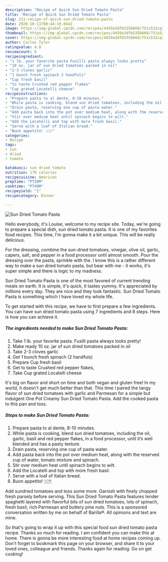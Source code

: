 ```yaml
---
description: "Recipe of Quick Sun Dried Tomato Pasta"
title: "Recipe of Quick Sun Dried Tomato Pasta"
slug: 211-recipe-of-quick-sun-dried-tomato-pasta
date: 2020-10-11T00:44:19.044Z
image: https://img-global.cpcdn.com/recipes/4459a3dfb535b660/751x532cq70/sun-dried-tomato-pasta-recipe-main-photo.jpg
thumbnail: https://img-global.cpcdn.com/recipes/4459a3dfb535b660/751x532cq70/sun-dried-tomato-pasta-recipe-main-photo.jpg
cover: https://img-global.cpcdn.com/recipes/4459a3dfb535b660/751x532cq70/sun-dried-tomato-pasta-recipe-main-photo.jpg
author: Carlos Tyler
ratingvalue: 4.8
reviewcount: 6
recipeingredient:
- "1 lb. your favorite pasta Fusilli pasta always looks pretty"
- "10 oz. jar of sun dried tomatoes packed in oil"
- "2-3 cloves garlic"
- "1 bunch fresh spinach 2 handfuls"
- "Cup fresh basil"
- "to taste Crushed red pepper flakes"
- "Cup grated Locatelli cheese"
recipeinstructions:
- "Prepare pasta to al dente, 8-10 minutes."
- "While pasta is cooking, blend sun dried tomatoes, including the oil, garlic, basil and red pepper flakes, in a food processor, until it’s well blended and has a pasty texture."
- "Drain pasta, reserving one cup of pasta water."
- "Add pasta back into the pot over medium heat, along with the reserved cup of water, tomato mixture and spinach."
- "Stir over medium heat until spinach begins to wilt."
- "Add the Locatelli and top with more fresh basil."
- "Serve with a loaf of Italian bread."
- "Buon appetito! 🇮🇹"
categories:
- Recipe
tags:
- sun
- dried
- tomato

katakunci: sun dried tomato 
nutrition: 170 calories
recipecuisine: American
preptime: "PT20M"
cooktime: "PT49M"
recipeyield: "1"
recipecategory: Dinner

---
```



![Sun Dried Tomato Pasta](https://img-global.cpcdn.com/recipes/4459a3dfb535b660/751x532cq70/sun-dried-tomato-pasta-recipe-main-photo.jpg)

Hello everybody, it's Louise, welcome to my recipe site. Today, we're going to prepare a special dish, sun dried tomato pasta. It is one of my favorites food recipes. This time, I'm gonna make it a bit unique. This will be really delicious.

For the dressing, combine the sun-dried tomatoes, vinegar, olive oil, garlic, capers, salt, and pepper in a food processor until almost smooth. Pour the dressing over the pasta, sprinkle with the. I know this is a rather different way to make a sun dried tomato pasta, but bear with me - it works, it&#39;s super simple and there is logic to my madness.

Sun Dried Tomato Pasta is one of the most favored of current trending meals on earth. It is simple, it's quick, it tastes yummy. It's appreciated by millions every day. They are nice and they look fantastic. Sun Dried Tomato Pasta is something which I have loved my whole life.


To get started with this recipe, we have to first prepare a few ingredients. You can have sun dried tomato pasta using 7 ingredients and 8 steps. Here is how you can achieve it.

<!--inarticleads1-->

##### The ingredients needed to make Sun Dried Tomato Pasta:

1. Take 1 lb. your favorite pasta. Fusilli pasta always looks pretty!
1. Make ready 10 oz. jar of sun dried tomatoes packed in oil
1. Take 2-3 cloves garlic
1. Get 1 bunch fresh spinach (2 handfuls)
1. Prepare Cup fresh basil
1. Get to taste Crushed red pepper flakes,
1. Take Cup grated Locatelli cheese


It&#39;s big on flavor and short on time and both vegan and gluten free! In my world, it doesn&#39;t get much better than that. This time I paired the tangy flavor of sun dried tomatoes with garlic and Parmesan for a simple but indulgent One Pot Creamy Sun Dried Tomato Pasta. Add the cooked pasta to this pan and toss. 

<!--inarticleads2-->

##### Steps to make Sun Dried Tomato Pasta:

1. Prepare pasta to al dente, 8-10 minutes.
1. While pasta is cooking, blend sun dried tomatoes, including the oil, garlic, basil and red pepper flakes, in a food processor, until it’s well blended and has a pasty texture.
1. Drain pasta, reserving one cup of pasta water.
1. Add pasta back into the pot over medium heat, along with the reserved cup of water, tomato mixture and spinach.
1. Stir over medium heat until spinach begins to wilt.
1. Add the Locatelli and top with more fresh basil.
1. Serve with a loaf of Italian bread.
1. Buon appetito! 🇮🇹


Add sundried tomatoes and toss some more. Garnish with finely chopped fresh parsely before serving. This Sun Dried Tomato Pasta features tender spaghetti layered with flavorful bits of sun dried tomatoes, lots of spinach, fresh basil, rich Parmesan and buttery pine nuts. This is a sponsored conversation written by me on behalf of Barilla®. All opinions and text are mine. 

So that's going to wrap it up with this special food sun dried tomato pasta recipe. Thanks so much for reading. I am confident you can make this at home. There is gonna be more interesting food at home recipes coming up. Don't forget to bookmark this page on your browser, and share it to your loved ones, colleague and friends. Thanks again for reading. Go on get cooking!
